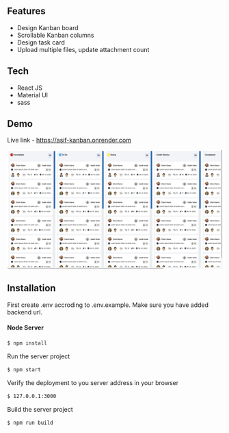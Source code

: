 ## Features
- Design Kanban board
- Scrollable Kanban columns
- Design task card
- Upload multiple files, update attachment count

##  Tech
 - React JS
 - Material UI
 - sass


## Demo
Live link - https://asif-kanban.onrender.com

![kanban](https://raw.githubusercontent.com/asifgenius/kanban-frontend/refs/heads/main/docs/assets/kanban.gif)
 
 
## Installation

First create .env accroding to .env.example. Make sure you have added backend url.

#### Node Server

```sh
$ npm install
```

Run the server project
```sh
$ npm start
```

Verify the deployment to you server address in your browser
```sh
$ 127.0.0.1:3000
```

Build the server project
```sh
$ npm run build
```
